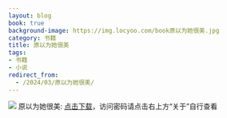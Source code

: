 ```yaml
---
layout: blog
book: true
background-image: https://img.locyoo.com/book原以为她很美.jpg
category: 书籍
title: 原以为她很美
tags:
- 书籍
- 小说
redirect_from:
  - /2024/03/原以为她很美/
---
```

![](https://img.locyoo.com/book原以为她很美.jpg)
原以为她很美: <a name = "ref1" href="https://url18.ctfile.com/f/50983618-1418308535-d15a97?p=3619">点击下载</a>，访问密码请点击右上方“关于”自行查看